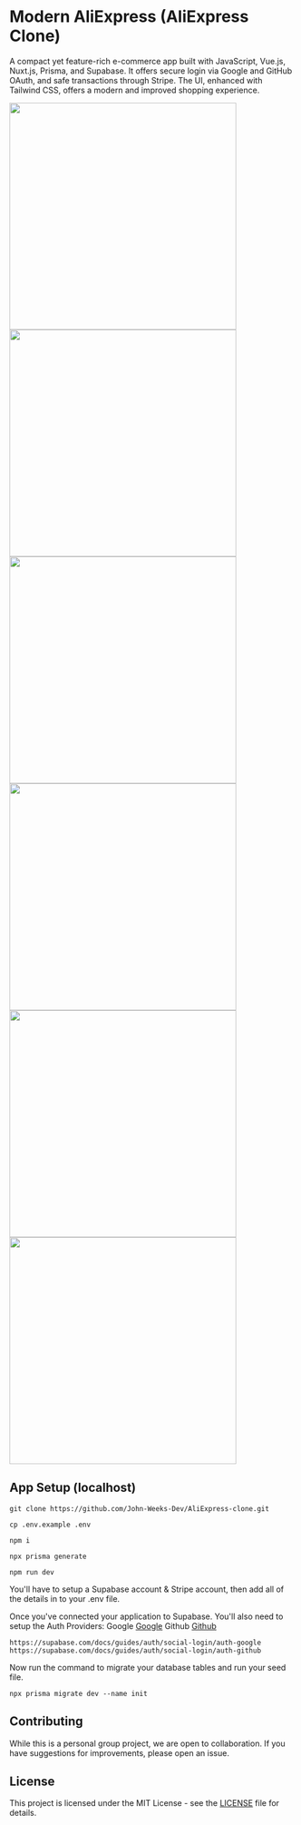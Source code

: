 # Modern AliExpress (AliExpress Clone)

A compact yet feature-rich e-commerce app built with JavaScript, Vue.js, Nuxt.js, Prisma, and Supabase. It offers secure login via Google and GitHub OAuth, and safe transactions through Stripe. The UI, enhanced with Tailwind CSS, offers a modern and improved shopping experience.

<a href="https://modern-aliexpress.vercel.app/" target="_blank" rel="noreferrer"> 
    <img width="400" src="https://user-images.githubusercontent.com/108229029/234481659-ede8c034-b085-4a45-8d80-6271c6050474.png">
    <img width="400" src="https://user-images.githubusercontent.com/108229029/234481744-e3b237b3-0621-46ab-9494-60ac65b84d91.png">
    <img width="400" src="https://user-images.githubusercontent.com/108229029/234481876-dcd29b14-70c4-41d4-b29a-6c27937f68b2.png">
    <img width="400" src="https://user-images.githubusercontent.com/108229029/234481803-c3fc935b-1feb-496b-ae8d-ec63184536aa.png">
    <img width="400" src="https://user-images.githubusercontent.com/108229029/234481940-e29a65fa-38c3-4fea-aa31-79d8932773f2.png">
    <img width="400" src="https://user-images.githubusercontent.com/108229029/234481996-9b16ec84-89e9-4d1e-ae14-7935db1e4c29.png">
</a>

## App Setup (localhost)

```
git clone https://github.com/John-Weeks-Dev/AliExpress-clone.git

cp .env.example .env

npm i

npx prisma generate

npm run dev
```

You'll have to setup a Supabase account & Stripe account, then add all of the details in to your .env file.

Once you've connected your application to Supabase. You'll also need to setup the Auth Providers:
    Google [Google](https://cloud.google.com)
    Github [Github](https://github.com/settings/developers)
    
    https://supabase.com/docs/guides/auth/social-login/auth-google
    https://supabase.com/docs/guides/auth/social-login/auth-github
    
Now run the command to migrate your database tables and run your seed file.
    
```
npx prisma migrate dev --name init
```

## Contributing

While this is a personal group project, we are open to collaboration. If you have suggestions for improvements, please open an issue.

## License

This project is licensed under the MIT License - see the [LICENSE](LICENSE) file for details.

<br>
